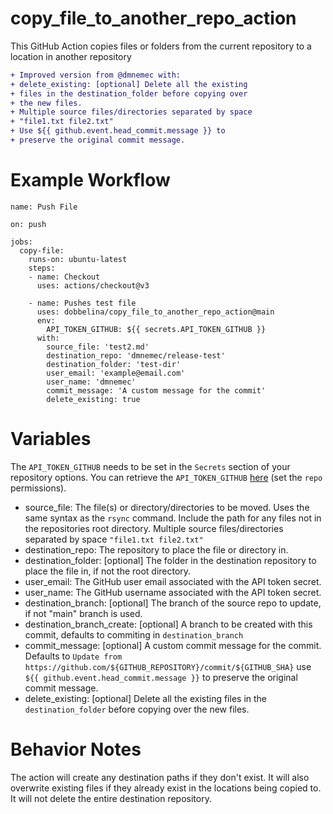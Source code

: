 # copy_file_to_another_repo_action
This GitHub Action copies files or folders from the current repository to a location in another repository
 ```diff
 + Improved version from @dmnemec with:
 + delete_existing: [optional] Delete all the existing 
 + files in the destination_folder before copying over
 + the new files.
 + Multiple source files/directories separated by space
 + "file1.txt file2.txt"
 + Use ${{ github.event.head_commit.message }} to 
 + preserve the original commit message.
 ```
# Example Workflow
    name: Push File

    on: push

    jobs:
      copy-file:
        runs-on: ubuntu-latest
        steps:
        - name: Checkout
          uses: actions/checkout@v3

        - name: Pushes test file
          uses: dobbelina/copy_file_to_another_repo_action@main
          env:
            API_TOKEN_GITHUB: ${{ secrets.API_TOKEN_GITHUB }}
          with:
            source_file: 'test2.md'
            destination_repo: 'dmnemec/release-test'
            destination_folder: 'test-dir'
            user_email: 'example@email.com'
            user_name: 'dmnemec'
            commit_message: 'A custom message for the commit'
            delete_existing: true

# Variables

The `API_TOKEN_GITHUB` needs to be set in the `Secrets` section of your repository options. You can retrieve the `API_TOKEN_GITHUB` [here](https://github.com/settings/tokens) (set the `repo` permissions).

* source_file: The file(s) or directory/directories to be moved. Uses the same syntax as the `rsync` command. Include the path for any files not in the repositories root directory. Multiple source files/directories separated by space `"file1.txt file2.txt"`
* destination_repo: The repository to place the file or directory in.
* destination_folder: [optional] The folder in the destination repository to place the file in, if not the root directory.
* user_email: The GitHub user email associated with the API token secret.
* user_name: The GitHub username associated with the API token secret.
* destination_branch: [optional] The branch of the source repo to update, if not "main" branch is used.
* destination_branch_create: [optional] A branch to be created with this commit, defaults to commiting in `destination_branch`
* commit_message: [optional] A custom commit message for the commit. Defaults to `Update from https://github.com/${GITHUB_REPOSITORY}/commit/${GITHUB_SHA}` 
 use `${{ github.event.head_commit.message }}` to preserve the original commit message.
* delete_existing: [optional] Delete all the existing files in the `destination_folder` before copying over the new files.

# Behavior Notes
The action will create any destination paths if they don't exist. It will also overwrite existing files if they already exist in the locations being copied to. It will not delete the entire destination repository.
